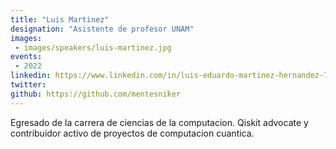 ```yaml
---
title: "Luis Martinez"
designation: "Asistente de profesor UNAM"
images:
 - images/speakers/luis-martinez.jpg
events:
 - 2022
linkedin: https://www.linkedin.com/in/luis-eduardo-martinez-hernandez-782470120/
twitter: 
github: https://github.com/mentesniker
---
```


Egresado de la carrera de ciencias de la computacion. Qiskit advocate y contribuidor activo de proyectos de computacion cuantica.